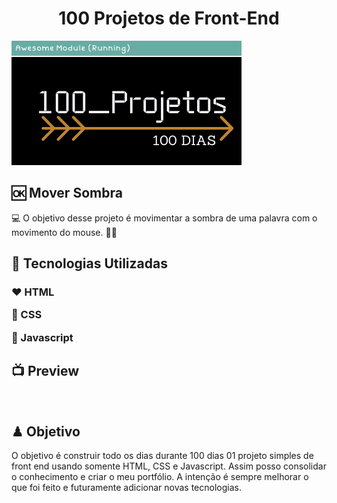 <h1 align="center">100 Projetos de Front-End</h1>
<img alt="100projetos" title="logomarca" src="100days.png">
<h2> 🆗 Mover Sombra</h2>
<p>
 💻 O objetivo desse projeto é movimentar a sombra de uma palavra com o movimento do mouse. 💪🏼
</p>
<h2> 🚀 Tecnologias Utilizadas</h2>
<h3>
<p> ❤ HTML</p>
<p> 💛 CSS</p>
<p> 💚 Javascript</p>
</h3>
<h2> 📺 Preview</h2>
<img src="">
<h2> ♟ Objetivo</h2>
<p>
O objetivo é construir todo os dias durante 100 dias 01 projeto simples de front end usando somente HTML, CSS e Javascript. Assim posso consolidar o conhecimento e criar o meu portfólio. A intenção é sempre melhorar o que foi feito e futuramente adicionar novas tecnologias.
</p>
